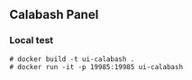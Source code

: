 ## Calabash Panel

### Local test
```
# docker build -t ui-calabash .
# docker run -it -p 19985:19985 ui-calabash
```
